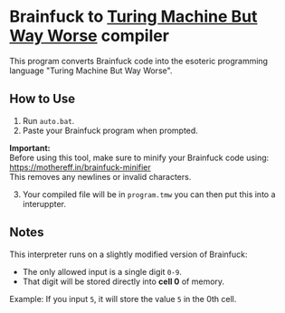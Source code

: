 # Brainfuck to [Turing Machine But Way Worse](https://github.com/a-github-account/Turing-Machine-But-Way-Worse) compiler 

This program converts Brainfuck code into the esoteric programming language "Turing Machine But Way Worse".  

## How to Use

1. Run `auto.bat`.
2. Paste your Brainfuck program when prompted.

**Important:**  
Before using this tool, make sure to minify your Brainfuck code using:  
https://mothereff.in/brainfuck-minifier  
This removes any newlines or invalid characters.

3. Your compiled file will be in `program.tmw` you can then put this into a interuppter.
## Notes

This interpreter runs on a slightly modified version of Brainfuck:
- The only allowed input is a single digit `0-9`.
- That digit will be stored directly into **cell 0** of memory.

Example: If you input `5`, it will store the value `5` in the 0th cell.
